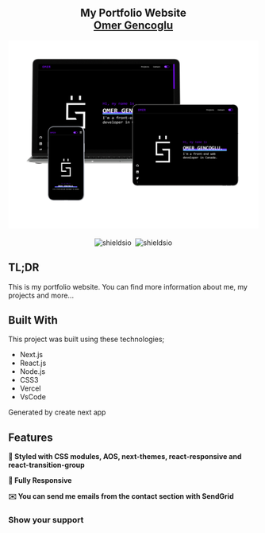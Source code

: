 <h2 align="center">
  My Portfolio Website<br/>
  <a href="https://omergencoglu.dev/" target="_blank">Omer Gencoglu</a>
</h2>
<div align="center">
  <img alt="Demo" src="/public/demo.png" />
</div>
<br/>

<div align="center">
<img alt="shieldsio" src="https://img.shields.io/badge/BUILT%20WITH-JAVASCRIPT-blue?style=for-the-badge&logo=appveyor" />&nbsp;
<img alt="shieldsio" src="https://img.shields.io/badge/OPEN-SOURCE-blueviolet?style=for-the-badge&logo=appveyor" />
</div>

## TL;DR

This is my portfolio website. You can find more information about me, my projects and more...

## Built With

This project was built using these technologies;

- Next.js
- React.js
- Node.js
- CSS3
- Vercel
- VsCode

Generated by create next app

## Features

**🎨 Styled with CSS modules, AOS, next-themes, react-responsive and react-transition-group**

**📱 Fully Responsive**

**✉️ You can send me emails from the contact section with SendGrid**

### Show your support

<script type="text/javascript" src="https://cdnjs.buymeacoffee.com/1.0.0/button.prod.min.js" data-name="bmc-button" data-slug="omergencoglu" data-color="#FFDD00" data-emoji="" data-font="Cookie" data-text="Buy me a coffee" data-outline-color="#000000" data-font-color="#000000" data-coffee-color="#ffffff" ></script>
